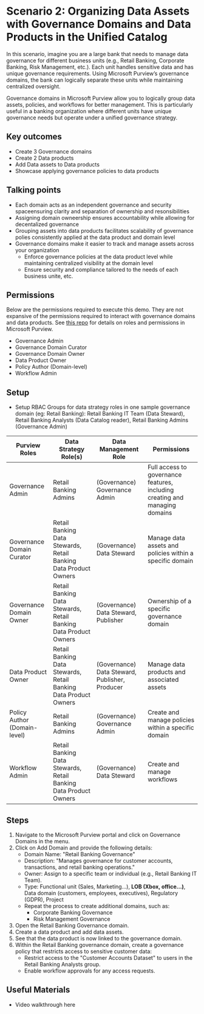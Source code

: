 # Scenario 2: Organizing Data Assets with Governance Domains and Data Products in the Unified Catalog
In this scenario, imagine you are a large bank that needs to manage data governance for different business units (e.g., Retail Banking, Corporate Banking, Risk Management, etc.). Each unit handles sensitive data and has unique governance requirements. Using Microsoft Purview’s governance domains, the bank can logically separate these units while maintaining centralized oversight.

Governance domains in Microsoft Purview allow you to logically group data assets, policies, and workflows for better management. This is particularly useful in a banking organization where different units have unique governance needs but operate under a unified governance strategy.

## Key outcomes
- Create 3 Governance domains
- Create 2 Data products
- Add Data assets to Data products
- Showcase applying governance policies to data products

## Talking points
- Each domain acts as an independent governance and security spaceensuring clarity and separation of ownership and resonsibilities
- Assigning domain owneership ensures accountability while allowing for decentalized governance
- Grouping assets into data products facilitates scalability of governance polies consistently applied at the data product and domain level
- Governance domains make it easier to track and manage assets across your organization
    - Enforce governance policies at the data product level while maintaining centralized visibility at the domain level
    - Ensure security and compliance tailored to the needs of each business unite, etc.

## Permissions
Below are the permissions required to execute this demo. They are not expansive of the permissions required to interact with governance domains and data products. See [this repo](https://github.com/alipouw13/appurviewdemo/blob/main/0-purview_governance_permissions.md) for details on roles and permissions in Microsoft Purview.
- Governance Admin
- Governance Domain Curator
- Governance Domain Owner
- Data Product Owner
- Policy Author (Domain-level)
- Workflow Admin

## Setup
- Setup RBAC Groups for data strategy roles in one sample governance domain (eg: Retail Banking): 
Retail Banking IT Team (Data Steward), Retail Banking Analysts (Data Catalog reader), Retail Banking Admins (Governance Admin)

| Purview Roles             | Data Strategy Role(s)                  | Data Management Role       | Permissions                                                                 |
|---------------------------|----------------------------------------|----------------------------|-----------------------------------------------------------------------------|
| Governance Admin          | Retail Banking Admins                 | (Governance) Governance Admin           | Full access to governance features, including creating and managing domains |
| Governance Domain Curator | Retail Banking Data Stewards, Retail Banking Data Product Owners                | (Governance) Data Steward               | Manage data assets and policies within a specific domain                    |
| Governance Domain Owner   | Retail Banking Data Stewards, Retail Banking Data Product Owners                  | (Governance) Data Steward, Publisher    | Ownership of a specific governance domain                                   |
| Data Product Owner        | Retail Banking Data Stewards, Retail Banking Data Product Owners                | (Governance) Data Steward, Publisher, Producer         | Manage data products and associated assets                                  |
| Policy Author (Domain-level) | Retail Banking Admins                                                          | (Governance) Governance Admin |                        Create and manage policies within a specific domain                         |
| Workflow Admin            | Retail Banking Data Stewards, Retail Banking Data Product Owners    | (Governance) Data Steward | Create and manage workflows |

## Steps
1. Navigate to the Microsoft Purview portal and click on Governance Domains in the menu.
2. Click on Add Domain and provide the following details:
    - Domain Name: "Retail Banking Governance"
    - Description: "Manages governance for customer accounts, transactions, and retail banking operations."
    - Owner: Assign to a specific team or individual (e.g., Retail Banking IT Team).
    - Type: Functional unit (Sales, Marketing...), **LOB (Xbox, office...)**, Data domain (customers, employees, executives), Regulatory (GDPR), Project
    - Repeat the process to create additional domains, such as:
        - Corporate Banking Governance
        - Risk Management Governance
3. Open the Retail Banking Governance domain.
4. Create a data product and add data assets.
5. See that the data product is now linked to the governance domain.
6. Within the Retail Banking governance domain, create a governance policy that restricts access to sensitive customer data:
    - Restrict access to the "Customer Accounts Dataset" to users in the Retail Banking Analysts group.
    - Enable workflow approvals for any access requests.


## Useful Materials
- Video walkthrough here
